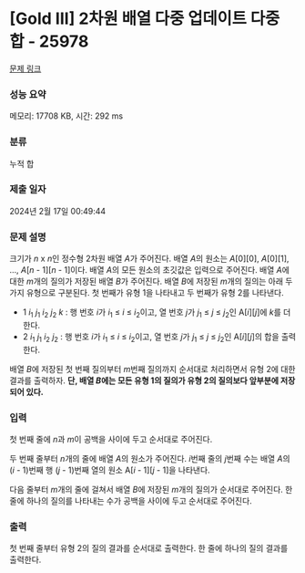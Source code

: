 # [Gold III] 2차원 배열 다중 업데이트 다중 합 - 25978 

[문제 링크](https://www.acmicpc.net/problem/25978) 

### 성능 요약

메모리: 17708 KB, 시간: 292 ms

### 분류

누적 합

### 제출 일자

2024년 2월 17일 00:49:44

### 문제 설명

<p>크기가 <em>n</em> x <em>n</em>인 정수형 2차원 배열 <em>A</em>가 주어진다. 배열 <em>A</em>의 원소는 <em>A</em>[0][0], <em>A</em>[0][1], …, <em>A</em>[<em>n </em>- 1][<em>n </em>- 1]이다. 배열 <em>A</em>의 모든 원소의 초깃값은 입력으로 주어진다. 배열 <em>A</em>에 대한 <em>m</em>개의 질의가 저장된 배열 <em>B</em>가 주어진다. 배열 <em>B</em>에 저장된 <em>m</em>개의 질의는 아래 두 가지 유형으로 구분된다. 첫 번째가 유형 1을 나타내고 두 번째가 유형 2를 나타낸다.</p>

<ul>
	<li> 1 <em>i</em><sub>1</sub><em> j</em><sub>1</sub><em> i</em><sub>2</sub><em> j</em><sub>2</sub><em> k</em> : 행 번호 <em>i</em>가 <em>i</em><sub>1</sub> ≤ <em>i</em> ≤ <em>i</em><sub>2</sub>이고, 열 번호 <em>j</em>가 <em>j</em><sub>1</sub> ≤ <em>j</em> ≤ <em>j</em><sub>2</sub>인 A[<em>i</em>][<em>j</em>]에 <em>k</em>를 더한다.</li>
	<li> 2 <em>i</em><sub>1</sub><em> j</em><sub>1</sub><em> i</em><sub>2</sub><em> j</em><sub>2</sub> : 행 번호 <em>i</em>가 <em>i</em><sub>1</sub> ≤ <em>i</em> ≤ <em>i</em><sub>2</sub>이고, 열 번호 <em>j</em>가 <em>j</em><sub>1</sub> ≤ <em>j</em> ≤ <em>j</em><sub>2</sub>인 A[<em>i</em>][<em>j</em>]의 합을 출력한다.</li>
</ul>

<p>배열 <em>B</em>에 저장된 첫 번째 질의부터 <em>m</em>번째 질의까지 순서대로 처리하면서 유형 2에 대한 결과를 출력하자. <strong>단, 배열 <em>B</em>에는 모든 유형 1의 질의가 유형 2의 질의보다 앞부분에 저장되어 있다.</strong></p>

### 입력 

 <p>첫 번째 줄에 <em>n</em>과 <em>m</em>이 공백을 사이에 두고 순서대로 주어진다.</p>

<p>두 번째 줄부터 <em>n</em>개의 줄에 배열 <em>A</em>의 원소가 주어진다. <em>i</em>번째 줄의 <em>j</em>번째 수는 배열 <em>A</em>의 (<em>i</em> - 1)번째 행 (<em>j</em> - 1)번째 열의 원소 A[<em>i</em> - 1][<em>j</em> - 1]을 나타낸다.</p>

<p>다음 줄부터 <em>m</em>개의 줄에 걸쳐서 배열 <em>B</em>에 저장된 <em>m</em>개의 질의가 순서대로 주어진다. 한 줄에 하나의 질의를 나타내는 수가 공백을 사이에 두고 순서대로 주어진다.</p>

### 출력 

 <p>첫 번째 줄부터 유형 2의 질의 결과를 순서대로 출력한다. 한 줄에 하나의 질의 결과를 출력한다.</p>


